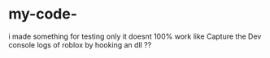 # my-code-
i made something for testing only it doesnt 100% work like Capture the Dev console logs of roblox by hooking an dll ??
